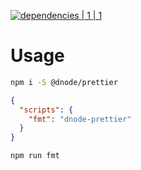 [![dependencies | 1 | 1](https://img.shields.io/badge/dependencies-1%20|%201-blue.svg)](DEPENDENCIES.md)

# Usage

```bash
npm i -S @dnode/prettier 
```

```json
{
  "scripts": {
    "fmt": "dnode-prettier"
  }
}
```

```bash
npm run fmt
```
